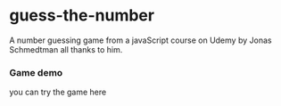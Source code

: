 ﻿# guess-the-number
A number guessing game from a javaScript course on Udemy by Jonas Schmedtman all thanks to him.
### Game demo
you can try the game here 
